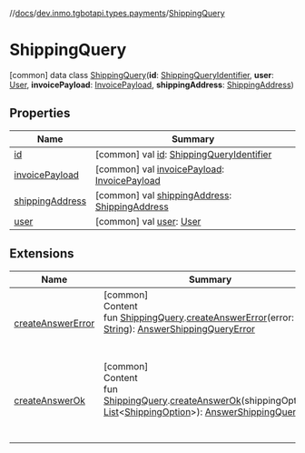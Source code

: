 //[docs](../../../index.md)/[dev.inmo.tgbotapi.types.payments](../index.md)/[ShippingQuery](index.md)



# ShippingQuery  
 [common] data class [ShippingQuery](index.md)(**id**: [ShippingQueryIdentifier](../../dev.inmo.tgbotapi.types/index.md#%5Bdev.inmo.tgbotapi.types%2FShippingQueryIdentifier%2F%2F%2FPointingToDeclaration%2F%5D%2FClasslikes%2F625018081), **user**: [User](../../dev.inmo.tgbotapi.types/-user/index.md), **invoicePayload**: [InvoicePayload](../../dev.inmo.tgbotapi.types/index.md#%5Bdev.inmo.tgbotapi.types%2FInvoicePayload%2F%2F%2FPointingToDeclaration%2F%5D%2FClasslikes%2F625018081), **shippingAddress**: [ShippingAddress](../-shipping-address/index.md))   


## Properties  
  
|  Name |  Summary | 
|---|---|
| <a name="dev.inmo.tgbotapi.types.payments/ShippingQuery/id/#/PointingToDeclaration/"></a>[id](id.md)| <a name="dev.inmo.tgbotapi.types.payments/ShippingQuery/id/#/PointingToDeclaration/"></a> [common] val [id](id.md): [ShippingQueryIdentifier](../../dev.inmo.tgbotapi.types/index.md#%5Bdev.inmo.tgbotapi.types%2FShippingQueryIdentifier%2F%2F%2FPointingToDeclaration%2F%5D%2FClasslikes%2F625018081)   <br>|
| <a name="dev.inmo.tgbotapi.types.payments/ShippingQuery/invoicePayload/#/PointingToDeclaration/"></a>[invoicePayload](invoice-payload.md)| <a name="dev.inmo.tgbotapi.types.payments/ShippingQuery/invoicePayload/#/PointingToDeclaration/"></a> [common] val [invoicePayload](invoice-payload.md): [InvoicePayload](../../dev.inmo.tgbotapi.types/index.md#%5Bdev.inmo.tgbotapi.types%2FInvoicePayload%2F%2F%2FPointingToDeclaration%2F%5D%2FClasslikes%2F625018081)   <br>|
| <a name="dev.inmo.tgbotapi.types.payments/ShippingQuery/shippingAddress/#/PointingToDeclaration/"></a>[shippingAddress](shipping-address.md)| <a name="dev.inmo.tgbotapi.types.payments/ShippingQuery/shippingAddress/#/PointingToDeclaration/"></a> [common] val [shippingAddress](shipping-address.md): [ShippingAddress](../-shipping-address/index.md)   <br>|
| <a name="dev.inmo.tgbotapi.types.payments/ShippingQuery/user/#/PointingToDeclaration/"></a>[user](user.md)| <a name="dev.inmo.tgbotapi.types.payments/ShippingQuery/user/#/PointingToDeclaration/"></a> [common] val [user](user.md): [User](../../dev.inmo.tgbotapi.types/-user/index.md)   <br>|


## Extensions  
  
|  Name |  Summary | 
|---|---|
| <a name="dev.inmo.tgbotapi.requests.answers.payments//createAnswerError/dev.inmo.tgbotapi.types.payments.ShippingQuery#kotlin.String/PointingToDeclaration/"></a>[createAnswerError](../../dev.inmo.tgbotapi.requests.answers.payments/create-answer-error.md)| <a name="dev.inmo.tgbotapi.requests.answers.payments//createAnswerError/dev.inmo.tgbotapi.types.payments.ShippingQuery#kotlin.String/PointingToDeclaration/"></a>[common]  <br>Content  <br>fun [ShippingQuery](index.md).[createAnswerError](../../dev.inmo.tgbotapi.requests.answers.payments/create-answer-error.md)(error: [String](https://kotlinlang.org/api/latest/jvm/stdlib/kotlin/-string/index.html)): [AnswerShippingQueryError](../../dev.inmo.tgbotapi.requests.answers.payments/-answer-shipping-query-error/index.md)  <br><br><br>|
| <a name="dev.inmo.tgbotapi.requests.answers.payments//createAnswerOk/dev.inmo.tgbotapi.types.payments.ShippingQuery#kotlin.collections.List[dev.inmo.tgbotapi.types.payments.ShippingOption]/PointingToDeclaration/"></a>[createAnswerOk](../../dev.inmo.tgbotapi.requests.answers.payments/create-answer-ok.md)| <a name="dev.inmo.tgbotapi.requests.answers.payments//createAnswerOk/dev.inmo.tgbotapi.types.payments.ShippingQuery#kotlin.collections.List[dev.inmo.tgbotapi.types.payments.ShippingOption]/PointingToDeclaration/"></a>[common]  <br>Content  <br>fun [ShippingQuery](index.md).[createAnswerOk](../../dev.inmo.tgbotapi.requests.answers.payments/create-answer-ok.md)(shippingOptions: [List](https://kotlinlang.org/api/latest/jvm/stdlib/kotlin.collections/-list/index.html)<[ShippingOption](../-shipping-option/index.md)>): [AnswerShippingQueryOk](../../dev.inmo.tgbotapi.requests.answers.payments/-answer-shipping-query-ok/index.md)  <br><br><br>|

